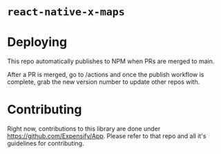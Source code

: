 # `react-native-x-maps`

# Deploying
This repo automatically publishes to NPM when PRs are merged to main.

After a PR is merged, go to /actions and once the publish workflow is complete, grab the new version number to update other repos with.

# Contributing
Right now, contributions to this library are done under https://github.com/Expensify/App. Please refer to that repo and all it's guidelines for contributing.
